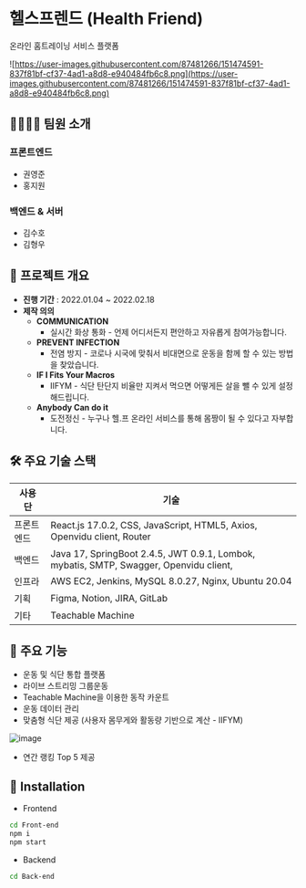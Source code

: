 # 헬스프렌드 (Health Friend)

[헬스프렌드]: https://i6d204.p.ssafy.io/

온라인 홈트레이닝 서비스 플랫폼

![https://user-images.githubusercontent.com/87481266/151474591-837f81bf-cf37-4ad1-a8d8-e940484fb6c8.png](https://user-images.githubusercontent.com/87481266/151474591-837f81bf-cf37-4ad1-a8d8-e940484fb6c8.png)



## 👨‍👩‍👦‍👦 팀원 소개

[팀 노션]: https://detailed-hockey-fc8.notion.site/a269a55c26cf43e4a77486e867721de4

### 프론트엔드

- 권영준
- 홍지원

### 백엔드 & 서버

- 김수호
- 김형우



## 📝 프로젝트 개요

- **진행 기간** : 2022.01.04 ~ 2022.02.18
- **제작 의의**
  - **COMMUNICATION**
    - 실시간 화상 통화 - 언제 어디서든지 편안하고 자유롭게 참여가능합니다.
  - **PREVENT INFECTION**
    - 전염 방지 - 코로나 시국에 맞춰서 비대면으로 운동을 함께 할 수 있는 방법을 찾았습니다.
  - **IF I Fits Your Macros**
    - IIFYM - 식단 탄단지 비율만 지켜서 먹으면 어떻게든 살을 뺄 수 있게 설정해드립니다.
  - **Anybody Can do it**
    - 도전정신 - 누구나 헬.프 온라인 서비스를 통해 몸짱이 될 수 있다고 자부합니다.



## 🛠️ 주요 기술 스택

| 사용 단    | 기술                                                         |
| ---------- | ------------------------------------------------------------ |
| 프론트엔드 | React.js 17.0.2, CSS, JavaScript, HTML5, Axios, Openvidu client, Router |
| 백엔드     | Java 17, SpringBoot 2.4.5, JWT 0.9.1, Lombok, mybatis, SMTP, Swagger, Openvidu client, |
| 인프라     | AWS EC2, Jenkins, MySQL 8.0.27, Nginx, Ubuntu 20.04          |
| 기획       | Figma, Notion, JIRA, GitLab                                  |
| 기타       | Teachable Machine                                            |



## 🌟 주요 기능

- 운동 및 식단 통합 플랫폼
- 라이브 스트리밍 그룹운동
- Teachable Machine을 이용한 동작 카운트
- 운동 데이터 관리
- 맞춤형 식단 제공 (사용자 몸무게와 활동량 기반으로 계산 - IIFYM)

![image](/uploads/ecca49415eb8b55b0cbd2b1f4ba9c078/image.png)

- 연간 랭킹 Top 5 제공



## 🔩 Installation

- Frontend

```bash
cd Front-end
npm i
npm start
```

- Backend

```bash
cd Back-end

```
